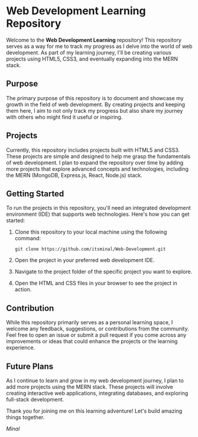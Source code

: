 # Web Development Learning Repository

Welcome to the **Web Development Learning** repository! This repository serves as a way for me to track my progress as I delve into the world of web development. As part of my learning journey, I'll be creating various projects using HTML5, CSS3, and eventually expanding into the MERN stack.

## Purpose

The primary purpose of this repository is to document and showcase my growth in the field of web development. By creating projects and keeping them here, I aim to not only track my progress but also share my journey with others who might find it useful or inspiring.

## Projects

Currently, this repository includes projects built with HTML5 and CSS3. These projects are simple and designed to help me grasp the fundamentals of web development. I plan to expand the repository over time by adding more projects that explore advanced concepts and technologies, including the MERN (MongoDB, Express.js, React, Node.js) stack.

## Getting Started

To run the projects in this repository, you'll need an integrated development environment (IDE) that supports web technologies. Here's how you can get started:

1. Clone this repository to your local machine using the following command:
   ```
   git clone https://github.com/itsminal/Web-Development.git
   ```

2. Open the project in your preferred web development IDE.

3. Navigate to the project folder of the specific project you want to explore.

4. Open the HTML and CSS files in your browser to see the project in action.

## Contribution

While this repository primarily serves as a personal learning space, I welcome any feedback, suggestions, or contributions from the community. Feel free to open an issue or submit a pull request if you come across any improvements or ideas that could enhance the projects or the learning experience.

## Future Plans

As I continue to learn and grow in my web development journey, I plan to add more projects using the MERN stack. These projects will involve creating interactive web applications, integrating databases, and exploring full-stack development.

Thank you for joining me on this learning adventure! Let's build amazing things together.

*Minal*
